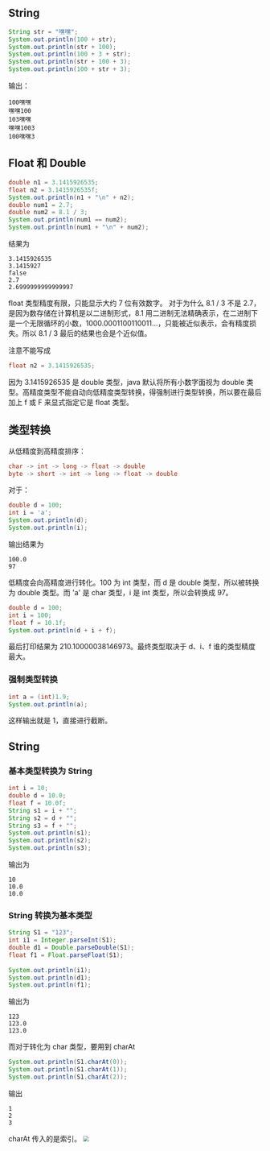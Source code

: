 
## String
```java
String str = "嘿嘿";  
System.out.println(100 + str);  
System.out.println(str + 100);  
System.out.println(100 + 3 + str);  
System.out.println(str + 100 + 3);  
System.out.println(100 + str + 3);
```
输出：
```
100嘿嘿
嘿嘿100
103嘿嘿
嘿嘿1003
100嘿嘿3
```

## Float 和 Double
```java
double n1 = 3.1415926535;  
float n2 = 3.1415926535f;  
System.out.println(n1 + "\n" + n2);  
double num1 = 2.7;  
double num2 = 8.1 / 3;  
System.out.println(num1 == num2);  
System.out.println(num1 + "\n" + num2);
```
结果为
```
3.1415926535
3.1415927
false
2.7
2.6999999999999997
```
float 类型精度有限，只能显示大约 7 位有效数字。
对于为什么 8.1 / 3 不是 2.7，是因为数存储在计算机是以二进制形式，8.1 用二进制无法精确表示，在二进制下是一个无限循环的小数，1000.0001100110011...，只能被近似表示，会有精度损失。所以 8.1 / 3 最后的结果也会是个近似值。

注意不能写成
```java
float n2 = 3.1415926535;
```
因为 3.1415926535 是 double 类型，java 默认将所有小数字面视为 double 类型。高精度类型不能自动向低精度类型转换，得强制进行类型转换，所以要在最后加上 f 或 F 来显式指定它是 float 类型。
## 类型转换
从低精度到高精度排序：
```java
char -> int -> long -> float -> double
byte -> short -> int -> long -> float -> double
```
对于：
```java
double d = 100;  
int i = 'a';  
System.out.println(d);  
System.out.println(i);
```
输出结果为
```
100.0
97
```
低精度会向高精度进行转化。100 为 int 类型，而 d 是 double 类型，所以被转换为 double 类型。而 'a' 是 char 类型，i 是 int 类型，所以会转换成 97。
```java
double d = 100;  
int i = 100;  
float f = 10.1f;  
System.out.println(d + i + f);
```
最后打印结果为 210.10000038146973。最终类型取决于 d、i、f 谁的类型精度最大。
### 强制类型转换
```java
int a = (int)1.9;  
System.out.println(a);
```
这样输出就是 1，直接进行截断。
## String
### 基本类型转换为 String
```java
int i = 10;  
double d = 10.0;  
float f = 10.0f;  
String s1 = i + "";  
String s2 = d + "";  
String s3 = f + "";  
System.out.println(s1);  
System.out.println(s2);  
System.out.println(s3);
```
输出为
```
10
10.0
10.0
```
### String 转换为基本类型
```java
String S1 = "123";  
int i1 = Integer.parseInt(S1);  
double d1 = Double.parseDouble(S1);  
float f1 = Float.parseFloat(S1);  
  
System.out.println(i1);  
System.out.println(d1);  
System.out.println(f1);
```
输出为
```
123
123.0
123.0
```
而对于转化为 char 类型，要用到 charAt
```java
System.out.println(S1.charAt(0));  
System.out.println(S1.charAt(1));  
System.out.println(S1.charAt(2));
```
输出
```
1
2
3
```
charAt 传入的是索引。
<img src="https://typora-birdy.oss-cn-guangzhou.aliyuncs.com/20240915220617.png" style="zoom:70%">

